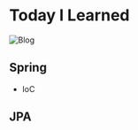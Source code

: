 # Today I Learned

![Blog](https://img.shields.io/badge/Blog-dar0m.tistory.com-blue)



## Spring

- IoC



## JPA